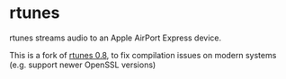 # rtunes
rtunes streams audio to an Apple AirPort Express device. 

This is a fork of [rtunes 0.8](http://www.nazgul.ch/dev_rtunes.html),
to fix compilation issues on modern systems (e.g. support newer OpenSSL
versions)
